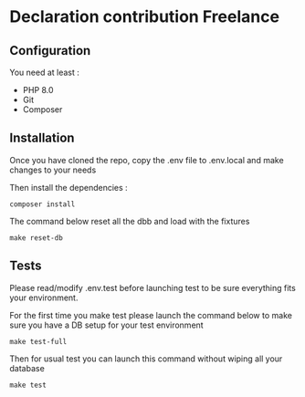 # Declaration contribution Freelance

## Configuration

You need at least :

- PHP 8.0
- Git
- Composer

## Installation

Once you have cloned the repo, copy the .env file to .env.local and make changes to your needs

Then install the dependencies :

```
composer install
```

The command below reset all the dbb and load with the fixtures

```
make reset-db
```

## Tests

Please read/modify .env.test before launching test to be sure everything fits your environment.

For the first time you make test please launch the command below to make sure you have a DB setup for your test
environment

```
make test-full
```

Then for usual test you can launch this command without wiping all your database

```
make test
```
